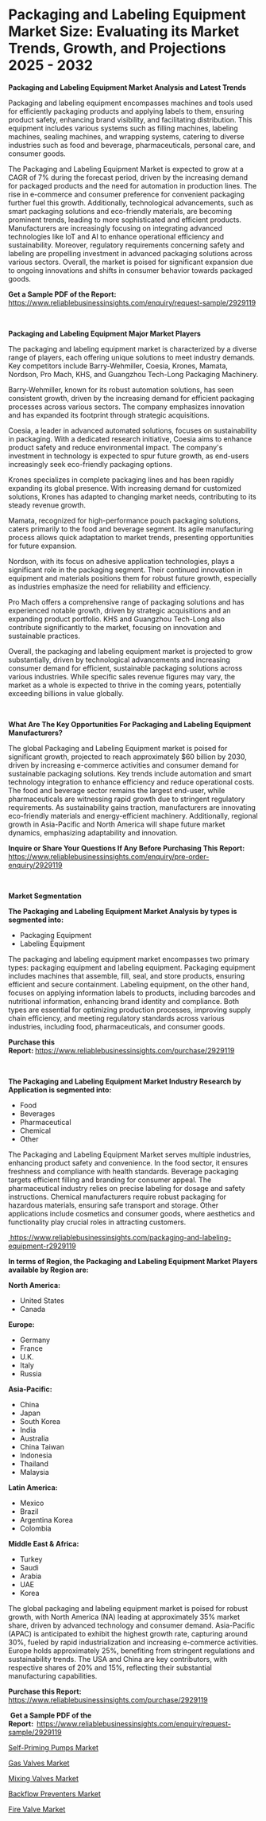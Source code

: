 <p><h1>Packaging and Labeling Equipment Market Size: Evaluating its Market Trends, Growth, and Projections 2025 - 2032</h1></p><p><strong>Packaging and Labeling Equipment Market Analysis and Latest Trends</strong></p>
<p><p>Packaging and labeling equipment encompasses machines and tools used for efficiently packaging products and applying labels to them, ensuring product safety, enhancing brand visibility, and facilitating distribution. This equipment includes various systems such as filling machines, labeling machines, sealing machines, and wrapping systems, catering to diverse industries such as food and beverage, pharmaceuticals, personal care, and consumer goods.</p><p>The Packaging and Labeling Equipment Market is expected to grow at a CAGR of 7% during the forecast period, driven by the increasing demand for packaged products and the need for automation in production lines. The rise in e-commerce and consumer preference for convenient packaging further fuel this growth. Additionally, technological advancements, such as smart packaging solutions and eco-friendly materials, are becoming prominent trends, leading to more sophisticated and efficient products. Manufacturers are increasingly focusing on integrating advanced technologies like IoT and AI to enhance operational efficiency and sustainability. Moreover, regulatory requirements concerning safety and labeling are propelling investment in advanced packaging solutions across various sectors. Overall, the market is poised for significant expansion due to ongoing innovations and shifts in consumer behavior towards packaged goods.</p></p>
<p><strong>Get a Sample PDF of the Report:&nbsp;</strong> <a href="https://www.reliablebusinessinsights.com/enquiry/request-sample/2929119?utm_campaign=1877&utm_medium=2&utm_source=Github&utm_content=ia&utm_term=12032025&utm_id=packaging-and-labeling-equipment">https://www.reliablebusinessinsights.com/enquiry/request-sample/2929119</a></p>
<p>&nbsp;</p>
<p><strong>Packaging and Labeling Equipment Major Market Players</strong></p>
<p><p>The packaging and labeling equipment market is characterized by a diverse range of players, each offering unique solutions to meet industry demands. Key competitors include Barry-Wehmiller, Coesia, Krones, Mamata, Nordson, Pro Mach, KHS, and Guangzhou Tech-Long Packaging Machinery.</p><p>Barry-Wehmiller, known for its robust automation solutions, has seen consistent growth, driven by the increasing demand for efficient packaging processes across various sectors. The company emphasizes innovation and has expanded its footprint through strategic acquisitions.</p><p>Coesia, a leader in advanced automated solutions, focuses on sustainability in packaging. With a dedicated research initiative, Coesia aims to enhance product safety and reduce environmental impact. The company's investment in technology is expected to spur future growth, as end-users increasingly seek eco-friendly packaging options.</p><p>Krones specializes in complete packaging lines and has been rapidly expanding its global presence. With increasing demand for customized solutions, Krones has adapted to changing market needs, contributing to its steady revenue growth.</p><p>Mamata, recognized for high-performance pouch packaging solutions, caters primarily to the food and beverage segment. Its agile manufacturing process allows quick adaptation to market trends, presenting opportunities for future expansion.</p><p>Nordson, with its focus on adhesive application technologies, plays a significant role in the packaging segment. Their continued innovation in equipment and materials positions them for robust future growth, especially as industries emphasize the need for reliability and efficiency.</p><p>Pro Mach offers a comprehensive range of packaging solutions and has experienced notable growth, driven by strategic acquisitions and an expanding product portfolio. KHS and Guangzhou Tech-Long also contribute significantly to the market, focusing on innovation and sustainable practices.</p><p>Overall, the packaging and labeling equipment market is projected to grow substantially, driven by technological advancements and increasing consumer demand for efficient, sustainable packaging solutions across various industries. While specific sales revenue figures may vary, the market as a whole is expected to thrive in the coming years, potentially exceeding billions in value globally.</p></p>
<p>&nbsp;</p>
<p><strong>What Are The Key Opportunities For Packaging and Labeling Equipment Manufacturers?</strong></p>
<p><p>The global Packaging and Labeling Equipment market is poised for significant growth, projected to reach approximately $60 billion by 2030, driven by increasing e-commerce activities and consumer demand for sustainable packaging solutions. Key trends include automation and smart technology integration to enhance efficiency and reduce operational costs. The food and beverage sector remains the largest end-user, while pharmaceuticals are witnessing rapid growth due to stringent regulatory requirements. As sustainability gains traction, manufacturers are innovating eco-friendly materials and energy-efficient machinery. Additionally, regional growth in Asia-Pacific and North America will shape future market dynamics, emphasizing adaptability and innovation.</p></p>
<p><strong>Inquire or Share Your Questions If Any Before Purchasing This Report:</strong> <a href="https://www.reliablebusinessinsights.com/enquiry/pre-order-enquiry/2929119?utm_campaign=1877&utm_medium=2&utm_source=Github&utm_content=ia&utm_term=12032025&utm_id=packaging-and-labeling-equipment">https://www.reliablebusinessinsights.com/enquiry/pre-order-enquiry/2929119</a></p>
<p>&nbsp;</p>
<p><strong>Market Segmentation</strong></p>
<p><strong>The Packaging and Labeling Equipment Market Analysis by types is segmented into:</strong></p>
<p><ul><li>Packaging Equipment</li><li>Labeling Equipment</li></ul></p>
<p><p>The packaging and labeling equipment market encompasses two primary types: packaging equipment and labeling equipment. Packaging equipment includes machines that assemble, fill, seal, and store products, ensuring efficient and secure containment. Labeling equipment, on the other hand, focuses on applying information labels to products, including barcodes and nutritional information, enhancing brand identity and compliance. Both types are essential for optimizing production processes, improving supply chain efficiency, and meeting regulatory standards across various industries, including food, pharmaceuticals, and consumer goods.</p></p>
<p><strong>Purchase this Report:&nbsp;</strong><a href="https://www.reliablebusinessinsights.com/purchase/2929119?utm_campaign=1877&utm_medium=2&utm_source=Github&utm_content=ia&utm_term=12032025&utm_id=packaging-and-labeling-equipment">https://www.reliablebusinessinsights.com/purchase/2929119</a></p>
<p>&nbsp;</p>
<p><strong>The Packaging and Labeling Equipment Market Industry Research by Application is segmented into:</strong></p>
<p><ul><li>Food</li><li>Beverages</li><li>Pharmaceutical</li><li>Chemical</li><li>Other</li></ul></p>
<p><p>The Packaging and Labeling Equipment Market serves multiple industries, enhancing product safety and convenience. In the food sector, it ensures freshness and compliance with health standards. Beverage packaging targets efficient filling and branding for consumer appeal. The pharmaceutical industry relies on precise labeling for dosage and safety instructions. Chemical manufacturers require robust packaging for hazardous materials, ensuring safe transport and storage. Other applications include cosmetics and consumer goods, where aesthetics and functionality play crucial roles in attracting customers.</p></p>
<p><a href="https://www.reliablebusinessinsights.com/packaging-and-labeling-equipment-r2929119?utm_campaign=1877&utm_medium=2&utm_source=Github&utm_content=ia&utm_term=12032025&utm_id=packaging-and-labeling-equipment">&nbsp;https://www.reliablebusinessinsights.com/packaging-and-labeling-equipment-r2929119</a></p>
<p><strong>In terms of Region, the Packaging and Labeling Equipment Market Players available by Region are:</strong></p>
<p>
    <p> <strong> North America: </strong>
        <ul>
            <li>United States</li>
            <li>Canada</li>
        </ul>
        </p> 
    <p> <strong> Europe: </strong>
        <ul>
            <li>Germany</li>
            <li>France</li>
            <li>U.K.</li>
            <li>Italy</li>
            <li>Russia</li>
        </ul>
        </p> 
    <p> <strong> Asia-Pacific: </strong>
        <ul>
            <li>China</li>
            <li>Japan</li>
            <li>South Korea</li>
            <li>India</li>
            <li>Australia</li>
            <li>China Taiwan</li>
            <li>Indonesia</li>
            <li>Thailand</li>
            <li>Malaysia</li>
        </ul>
        </p> 
    <p> <strong> Latin America: </strong>
        <ul>
            <li>Mexico</li>
            <li>Brazil</li>
            <li>Argentina Korea</li>
            <li>Colombia</li>
        </ul>
        </p> 
    <p> <strong> Middle East & Africa: </strong>
        <ul>
            <li>Turkey</li>
            <li>Saudi</li>
            <li>Arabia</li>
            <li>UAE</li>
            <li>Korea</li>
        </ul>
    </p>
    </p>
<p><p>The global packaging and labeling equipment market is poised for robust growth, with North America (NA) leading at approximately 35% market share, driven by advanced technology and consumer demand. Asia-Pacific (APAC) is anticipated to exhibit the highest growth rate, capturing around 30%, fueled by rapid industrialization and increasing e-commerce activities. Europe holds approximately 25%, benefiting from stringent regulations and sustainability trends. The USA and China are key contributors, with respective shares of 20% and 15%, reflecting their substantial manufacturing capabilities.</p></p>
<p><strong>Purchase this Report: </strong><a href="https://www.reliablebusinessinsights.com/purchase/2929119?utm_campaign=1877&utm_medium=2&utm_source=Github&utm_content=ia&utm_term=12032025&utm_id=packaging-and-labeling-equipment">https://www.reliablebusinessinsights.com/purchase/2929119</a></p>
<p>&nbsp;<strong>Get a Sample PDF of the Report:&nbsp;&nbsp;</strong><a href="https://www.reliablebusinessinsights.com/enquiry/request-sample/2929119?utm_campaign=1877&utm_medium=2&utm_source=Github&utm_content=ia&utm_term=12032025&utm_id=packaging-and-labeling-equipment">https://www.reliablebusinessinsights.com/enquiry/request-sample/2929119</a></p>
<p><strong></strong></p>
<p><p><a href="https://github.com/madethkijori/Market-Research-Report-List-1/blob/main/self-priming-pumps-market.md?utm_campaign=1877&utm_medium=2&utm_source=Github&utm_content=ia&utm_term=12032025&utm_id=packaging-and-labeling-equipment">Self-Priming Pumps Market</a></p><p><a href="https://github.com/bichukapac/Market-Research-Report-List-1/blob/main/gas-valves-market.md?utm_campaign=1877&utm_medium=2&utm_source=Github&utm_content=ia&utm_term=12032025&utm_id=packaging-and-labeling-equipment">Gas Valves Market</a></p><p><a href="https://github.com/ayondaylos/Market-Research-Report-List-1/blob/main/mixing-valves-market.md?utm_campaign=1877&utm_medium=2&utm_source=Github&utm_content=ia&utm_term=12032025&utm_id=packaging-and-labeling-equipment">Mixing Valves Market</a></p><p><a href="https://github.com/laveeasaadrh/Market-Research-Report-List-1/blob/main/backflow-preventers-market.md?utm_campaign=1877&utm_medium=2&utm_source=Github&utm_content=ia&utm_term=12032025&utm_id=packaging-and-labeling-equipment">Backflow Preventers Market</a></p><p><a href="https://github.com/leoustolja/Market-Research-Report-List-1/blob/main/fire-valve-market.md?utm_campaign=1877&utm_medium=2&utm_source=Github&utm_content=ia&utm_term=12032025&utm_id=packaging-and-labeling-equipment">Fire Valve Market</a></p></p>